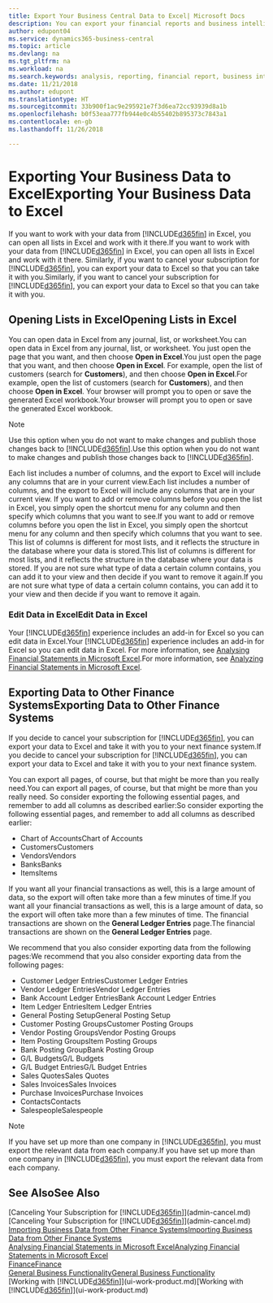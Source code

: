 ```yaml
---
title: Export Your Business Central Data to Excel| Microsoft Docs
description: You can export your financial reports and business intelligence data from Business Central  to Excel, or open your data in Excel.
author: edupont04
ms.service: dynamics365-business-central
ms.topic: article
ms.devlang: na
ms.tgt_pltfrm: na
ms.workload: na
ms.search.keywords: analysis, reporting, financial report, business intelligence, BI, Excel
ms.date: 11/21/2018
ms.author: edupont
ms.translationtype: HT
ms.sourcegitcommit: 33b900f1ac9e295921e7f3d6ea72cc93939d8a1b
ms.openlocfilehash: b0f53eaa777fb944e0c4b55402b895373c7843a1
ms.contentlocale: en-gb
ms.lasthandoff: 11/26/2018

---
```

# <a name="exporting-your-business-data-to-excel"></a><span data-ttu-id="e53e9-103">Exporting Your Business Data to Excel</span><span class="sxs-lookup"><span data-stu-id="e53e9-103">Exporting Your Business Data to Excel</span></span>
<span data-ttu-id="e53e9-104">If you want to work with your data from [!INCLUDE[d365fin](includes/d365fin_md.md)] in Excel, you can open all lists in Excel and work with it there.</span><span class="sxs-lookup"><span data-stu-id="e53e9-104">If you want to work with your data from [!INCLUDE[d365fin](includes/d365fin_md.md)] in Excel, you can open all lists in Excel and work with it there.</span></span> <span data-ttu-id="e53e9-105">Similarly, if you want to cancel your subscription for [!INCLUDE[d365fin](includes/d365fin_md.md)], you can export your data to Excel so that you can take it with you.</span><span class="sxs-lookup"><span data-stu-id="e53e9-105">Similarly, if you want to cancel your subscription for [!INCLUDE[d365fin](includes/d365fin_md.md)], you can export your data to Excel so that you can take it with you.</span></span>

## <a name="opening-lists-in-excel"></a><span data-ttu-id="e53e9-106">Opening Lists in Excel</span><span class="sxs-lookup"><span data-stu-id="e53e9-106">Opening Lists in Excel</span></span>
<span data-ttu-id="e53e9-107">You can open data in Excel from any journal, list, or worksheet.</span><span class="sxs-lookup"><span data-stu-id="e53e9-107">You can open data in Excel from any journal, list, or worksheet.</span></span> <span data-ttu-id="e53e9-108">You just open the page that you want, and then choose **Open in Excel**.</span><span class="sxs-lookup"><span data-stu-id="e53e9-108">You just open the page that you want, and then choose **Open in Excel**.</span></span> <span data-ttu-id="e53e9-109">For example, open the list of customers (search for **Customers**), and then choose **Open in Excel**.</span><span class="sxs-lookup"><span data-stu-id="e53e9-109">For example, open the list of customers (search for **Customers**), and then choose **Open in Excel**.</span></span> <span data-ttu-id="e53e9-110">Your browser will prompt you to open or save the generated Excel workbook.</span><span class="sxs-lookup"><span data-stu-id="e53e9-110">Your browser will prompt you to open or save the generated Excel workbook.</span></span>  

> [!NOTE]
> <span data-ttu-id="e53e9-111">Use this option when you do not want to make changes and publish those changes back to [!INCLUDE[d365fin](includes/d365fin_md.md)].</span><span class="sxs-lookup"><span data-stu-id="e53e9-111">Use this option when you do not want to make changes and publish those changes back to [!INCLUDE[d365fin](includes/d365fin_md.md)].</span></span>  

<span data-ttu-id="e53e9-112">Each list includes a number of columns, and the export to Excel will include any columns that are in your current view.</span><span class="sxs-lookup"><span data-stu-id="e53e9-112">Each list includes a number of columns, and the export to Excel will include any columns that are in your current view.</span></span> <span data-ttu-id="e53e9-113">If you want to add or remove columns before you open the list in Excel, you simply open the shortcut menu for any column and then specify which columns that you want to see.</span><span class="sxs-lookup"><span data-stu-id="e53e9-113">If you want to add or remove columns before you open the list in Excel, you simply open the shortcut menu for any column and then specify which columns that you want to see.</span></span> <span data-ttu-id="e53e9-114">This list of columns is different for most lists, and it reflects the structure in the database where your data is stored.</span><span class="sxs-lookup"><span data-stu-id="e53e9-114">This list of columns is different for most lists, and it reflects the structure in the database where your data is stored.</span></span> <span data-ttu-id="e53e9-115">If you are not sure what type of data a certain column contains, you can add it to your view and then decide if you want to remove it again.</span><span class="sxs-lookup"><span data-stu-id="e53e9-115">If you are not sure what type of data a certain column contains, you can add it to your view and then decide if you want to remove it again.</span></span>  

### <a name="edit-data-in-excel"></a><span data-ttu-id="e53e9-116">Edit Data in Excel</span><span class="sxs-lookup"><span data-stu-id="e53e9-116">Edit Data in Excel</span></span>
<span data-ttu-id="e53e9-117">Your [!INCLUDE[d365fin](includes/d365fin_md.md)] experience includes an add-in for Excel so you can edit data in Excel.</span><span class="sxs-lookup"><span data-stu-id="e53e9-117">Your [!INCLUDE[d365fin](includes/d365fin_md.md)] experience includes an add-in for Excel so you can edit data in Excel.</span></span> <span data-ttu-id="e53e9-118">For more information, see [Analysing Financial Statements in Microsoft Excel](finance-analyze-excel.md).</span><span class="sxs-lookup"><span data-stu-id="e53e9-118">For more information, see [Analyzing Financial Statements in Microsoft Excel](finance-analyze-excel.md).</span></span>  

## <a name="exporting-data-to-other-finance-systems"></a><span data-ttu-id="e53e9-119">Exporting Data to Other Finance Systems</span><span class="sxs-lookup"><span data-stu-id="e53e9-119">Exporting Data to Other Finance Systems</span></span>
<span data-ttu-id="e53e9-120">If you decide to cancel your subscription for [!INCLUDE[d365fin](includes/d365fin_md.md)], you can export your data to Excel and take it with you to your next finance system.</span><span class="sxs-lookup"><span data-stu-id="e53e9-120">If you decide to cancel your subscription for [!INCLUDE[d365fin](includes/d365fin_md.md)], you can export your data to Excel and take it with you to your next finance system.</span></span>  

<span data-ttu-id="e53e9-121">You can export all pages, of course, but that might be more than you really need.</span><span class="sxs-lookup"><span data-stu-id="e53e9-121">You can export all pages, of course, but that might be more than you really need.</span></span> <span data-ttu-id="e53e9-122">So consider exporting the following essential pages, and remember to add all columns as described earlier:</span><span class="sxs-lookup"><span data-stu-id="e53e9-122">So consider exporting the following essential pages, and remember to add all columns as described earlier:</span></span>  

* <span data-ttu-id="e53e9-123">Chart of Accounts</span><span class="sxs-lookup"><span data-stu-id="e53e9-123">Chart of Accounts</span></span>  
* <span data-ttu-id="e53e9-124">Customers</span><span class="sxs-lookup"><span data-stu-id="e53e9-124">Customers</span></span>  
* <span data-ttu-id="e53e9-125">Vendors</span><span class="sxs-lookup"><span data-stu-id="e53e9-125">Vendors</span></span>  
* <span data-ttu-id="e53e9-126">Banks</span><span class="sxs-lookup"><span data-stu-id="e53e9-126">Banks</span></span>  
* <span data-ttu-id="e53e9-127">Items</span><span class="sxs-lookup"><span data-stu-id="e53e9-127">Items</span></span>  

<span data-ttu-id="e53e9-128">If you want all your financial transactions as well, this is a large amount of data, so the export will often take more than a few minutes of time.</span><span class="sxs-lookup"><span data-stu-id="e53e9-128">If you want all your financial transactions as well, this is a large amount of data, so the export will often take more than a few minutes of time.</span></span> <span data-ttu-id="e53e9-129">The financial transactions are shown on the **General Ledger Entries** page.</span><span class="sxs-lookup"><span data-stu-id="e53e9-129">The financial transactions are shown on the **General Ledger Entries** page.</span></span>  

<span data-ttu-id="e53e9-130">We recommend that you also consider exporting data from the following pages:</span><span class="sxs-lookup"><span data-stu-id="e53e9-130">We recommend that you also consider exporting data from the following pages:</span></span>  

* <span data-ttu-id="e53e9-131">Customer Ledger Entries</span><span class="sxs-lookup"><span data-stu-id="e53e9-131">Customer Ledger Entries</span></span>  
* <span data-ttu-id="e53e9-132">Vendor Ledger Entries</span><span class="sxs-lookup"><span data-stu-id="e53e9-132">Vendor Ledger Entries</span></span>  
* <span data-ttu-id="e53e9-133">Bank Account Ledger Entries</span><span class="sxs-lookup"><span data-stu-id="e53e9-133">Bank Account Ledger Entries</span></span>  
* <span data-ttu-id="e53e9-134">Item Ledger Entries</span><span class="sxs-lookup"><span data-stu-id="e53e9-134">Item Ledger Entries</span></span>  
* <span data-ttu-id="e53e9-135">General Posting Setup</span><span class="sxs-lookup"><span data-stu-id="e53e9-135">General Posting Setup</span></span>  
* <span data-ttu-id="e53e9-136">Customer Posting Groups</span><span class="sxs-lookup"><span data-stu-id="e53e9-136">Customer Posting Groups</span></span>  
* <span data-ttu-id="e53e9-137">Vendor Posting Groups</span><span class="sxs-lookup"><span data-stu-id="e53e9-137">Vendor Posting Groups</span></span>  
* <span data-ttu-id="e53e9-138">Item Posting Groups</span><span class="sxs-lookup"><span data-stu-id="e53e9-138">Item Posting Groups</span></span>  
* <span data-ttu-id="e53e9-139">Bank Posting Group</span><span class="sxs-lookup"><span data-stu-id="e53e9-139">Bank Posting Group</span></span>  
* <span data-ttu-id="e53e9-140">G/L Budgets</span><span class="sxs-lookup"><span data-stu-id="e53e9-140">G/L Budgets</span></span>  
* <span data-ttu-id="e53e9-141">G/L Budget Entries</span><span class="sxs-lookup"><span data-stu-id="e53e9-141">G/L Budget Entries</span></span>  
* <span data-ttu-id="e53e9-142">Sales Quotes</span><span class="sxs-lookup"><span data-stu-id="e53e9-142">Sales Quotes</span></span>  
* <span data-ttu-id="e53e9-143">Sales Invoices</span><span class="sxs-lookup"><span data-stu-id="e53e9-143">Sales Invoices</span></span>  
* <span data-ttu-id="e53e9-144">Purchase Invoices</span><span class="sxs-lookup"><span data-stu-id="e53e9-144">Purchase Invoices</span></span>  
* <span data-ttu-id="e53e9-145">Contacts</span><span class="sxs-lookup"><span data-stu-id="e53e9-145">Contacts</span></span>  
* <span data-ttu-id="e53e9-146">Salespeople</span><span class="sxs-lookup"><span data-stu-id="e53e9-146">Salespeople</span></span>  

> [!NOTE]  
>   <span data-ttu-id="e53e9-147">If you have set up more than one company in [!INCLUDE[d365fin](includes/d365fin_md.md)], you must export the relevant data from each company.</span><span class="sxs-lookup"><span data-stu-id="e53e9-147">If you have set up more than one company in [!INCLUDE[d365fin](includes/d365fin_md.md)], you must export the relevant data from each company.</span></span>

## <a name="see-also"></a><span data-ttu-id="e53e9-148">See Also</span><span class="sxs-lookup"><span data-stu-id="e53e9-148">See Also</span></span>
<span data-ttu-id="e53e9-149">[Canceling Your Subscription for [!INCLUDE[d365fin](includes/d365fin_md.md)]](admin-cancel.md)</span><span class="sxs-lookup"><span data-stu-id="e53e9-149">[Canceling Your Subscription for [!INCLUDE[d365fin](includes/d365fin_md.md)]](admin-cancel.md)</span></span>  
[<span data-ttu-id="e53e9-150">Importing Business Data from Other Finance Systems</span><span class="sxs-lookup"><span data-stu-id="e53e9-150">Importing Business Data from Other Finance Systems</span></span>](across-import-data-configuration-packages.md)  
[<span data-ttu-id="e53e9-151">Analysing Financial Statements in Microsoft Excel</span><span class="sxs-lookup"><span data-stu-id="e53e9-151">Analyzing Financial Statements in Microsoft Excel</span></span>](finance-analyze-excel.md)  
[<span data-ttu-id="e53e9-152">Finance</span><span class="sxs-lookup"><span data-stu-id="e53e9-152">Finance</span></span>](finance.md)  
[<span data-ttu-id="e53e9-153">General Business Functionality</span><span class="sxs-lookup"><span data-stu-id="e53e9-153">General Business Functionality</span></span>](ui-across-business-areas.md)  
<span data-ttu-id="e53e9-154">[Working with [!INCLUDE[d365fin](includes/d365fin_md.md)]](ui-work-product.md)</span><span class="sxs-lookup"><span data-stu-id="e53e9-154">[Working with [!INCLUDE[d365fin](includes/d365fin_md.md)]](ui-work-product.md)</span></span>  

